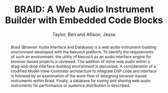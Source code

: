 --- 
title: "BRAID: A Web Audio Instrument Builder with Embedded Code Blocks" 
abstract: "Braid (Browser Audio Interface and Database) is a web audio instrument-building environment developed with the NexusUI platform. To identify the requirements of such an environment, the utility of NexusUI as an audio interface engine for browser-based projects is reviewed. The addition of inline web audio within a drag-and-drop interface-building environment is discussed. A consideration of a modified Model-View-Controller architecture to integrate DSP code and interface is followed by an examination of the work-flow of designing browser-based instruments within Braid. Finally, a database for saving and sharing web audio instruments for performance or audience distribution is described." 
address: "Paris, France" 
author: "Taylor, Ben and Allison, Jesse"
webAuthor: "Ben Taylor, Jesse Allison" 
booktitle: "Proceedings of the International Web Audio Conference" 
editor: "Goldszmidt, Samuel and Schnell, Norbert and Saiz, Victor and Matuszewski, Benjamin" 
month: "January"
pages: "" 
publisher: "IRCAM" 
series: "WAC '15"
track: "Paper"  
year: "2015" 
id: "2015_33" 
tags: year2015
media: https://medias.ircam.fr/xa87b09 
pdflink: /_data/papers/pdf/2015/2015_33.pdf
ISSN: 2663-5844
---